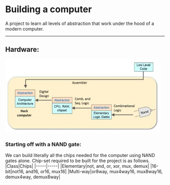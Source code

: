 # Building a computer

A project to learn all levels of abstraction that work under the hood of a modern computer.

***

## Hardware:
![Hardware](Hardware.jpg)

### Starting off with a NAND gate:
We can build literally all the chips needed for the computer using NAND gates alone. Chip-set required to be built for the project is as follows.
|Class|Chips|
|-----|-----|
|Elementary|not, and, or, xor, mux, demux|
|16-bit|not16, and16, or16, mux16|
|Multi-way|or8way, mux4way16, mux8way16, demux4way, demux8way|